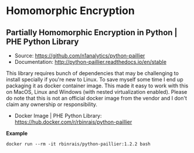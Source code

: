 # Homomorphic Encryption

## Partially Homomorphic Encryption in Python | PHE Python Library
* Source: https://github.com/n1analytics/python-paillier
* Documentation: http://python-paillier.readthedocs.io/en/stable

This library requires bunch of dependencies that may be challenging to install specially if you're new to Linux. To save 
myself some time I end up packaging it as docker container image. This made it easy to work with this on MacOS, Linux 
and Windows (with nested virtualization enabled). Please do note that this is not an official docker image from the 
vendor and I don't claim any ownership or responsibility.

* Docker Image | PHE Python Library: https://hub.docker.com/r/rbinrais/python-paillier

**Example**

```
docker run --rm -it rbinrais/python-paillier:1.2.2 bash
```

